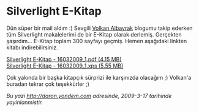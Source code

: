 # Silverlight E-Kitap
Dün süper bir mail aldım :) Sevgili [Volkan
Albayrak](http://volkanalbayrak.blogspot.com/) blogumu takip ederken tüm
Silverlight makalelerimi de bir E-Kitap olarak derlemiş. Gerçekten
şaşırdım... E-Kitap toplam 300 sayfayı geçmiş. Hemen aşağıdaki linkten
kitabı indirebilirsiniz.

[Silverlight E-Kitap - 16032009\_1.pdf (4.15
MB)](media/Silverlight_E-Kitap/16032009_1.pdf)\
 [Silverlight E-Kitap - 16032009\_1.xps (5.55
MB)](media/Silverlight_E-Kitap/16032009_2.xps)

Çok yakında bir başka kitapçık sürprizi ile karşınızda olacağım ;)
Volkan'a buradan tekrar çok teşekkürler ;)



*Bu yazi http://daron.yondem.com adresinde, 2009-3-17 tarihinde yayinlanmistir.*
